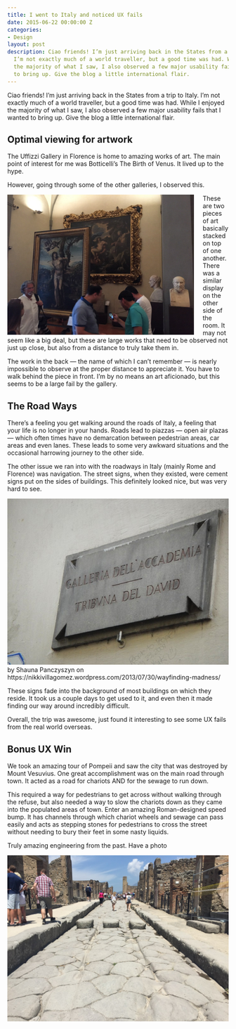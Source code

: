 ```yaml
---
title: I went to Italy and noticed UX fails
date: 2015-06-22 00:00:00 Z
categories:
- Design
layout: post
description: Ciao friends! I’m just arriving back in the States from a trip to Italy.
  I’m not exactly much of a world traveller, but a good time was had. While I enjoyed
  the majority of what I saw, I also observed a few major usability fails that I wanted
  to bring up. Give the blog a little international flair.
---
```


Ciao friends! I’m just arriving back in the States from a trip to Italy. I’m not exactly much of a world traveller, but a good time was had. While I enjoyed the majority of what I saw, I also observed a few major usability fails that I wanted to bring up. Give the blog a little international flair.

## Optimal viewing for artwork
The Uffizzi Gallery in Florence is home to amazing works of art. The main point of interest for me was Botticelli’s The Birth of Venus. It lived up to the hype.

However, going through some of the other galleries, I observed this.

<div style="width: 425px; margin-right: 20px; float: left;">
    <img src="/images/blog/uffizzi-gallery.jpg" alt="The Gallery setup in the Uffizzi gallery">
</div>
These are two pieces of art basically stacked on top of one another. There was a similar display on the other side of the room. It may not seem like a big deal, but these are large works that need to be observed not just up close, but also from a distance to truly take them in.

The work in the back — the name of which I can’t remember — is nearly impossible to observe at the proper distance to appreciate it. You have to walk behind the piece in front. I’m by no means an art aficionado, but this seems to be a large fail by the gallery.

## The Road Ways
There’s a feeling you get walking around the roads of Italy, a feeling that your life is no longer in your hands. Roads lead to piazzas — open air plazas — which often times have no demarcation between pedestrian areas, car areas and even lanes. These leads to some very awkward situations and the occasional harrowing journey to the other side.

The other issue we ran into with the roadways in Italy (mainly Rome and Florence) was navigation. The street signs, when they existed, were cement signs put on the sides of buildings. This definitely looked nice, but was very hard to see.

<div class="captioned">
    <img src="/images/blog/italy-street-sign.jpg" alt="Street sign in Italy by Shauna Panczyszyn" class="captioned">
    <div class="caption">by Shauna Panczyszyn on https://nikkivillagomez.wordpress.com/2013/07/30/wayfinding-madness/</div>
</div>

These signs fade into the background of most buildings on which they reside. It took us a couple days to get used to it, and even then it made finding our way around incredibly difficult.

Overall, the trip was awesome, just found it interesting to see some UX fails from the real world overseas.

## Bonus UX Win

We took an amazing tour of Pompeii and saw the city that was destroyed by Mount Vesuvius. One great accomplishment was on the main road through town. It acted as a road for chariots AND for the sewage to run down.

This required a way for pedestrians to get across without walking through the refuse, but also needed a way to slow the chariots down as they came into the populated areas of town. Enter an amazing Roman-designed speed bump. It has channels through which chariot wheels and sewage can pass easily and acts as stepping stones for pedestrians to cross the street without needing to bury their feet in some nasty liquids.

Truly amazing engineering from the past. Have a photo

![Speed bumps in ancient Pompeii](/images/blog/pompei.jpg)
